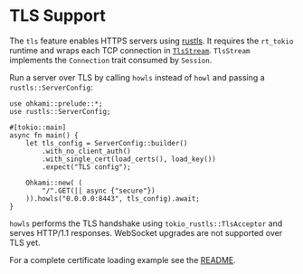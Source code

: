 # TLS Support

The `tls` feature enables HTTPS servers using [rustls](https://github.com/rustls).
It requires the `rt_tokio` runtime and wraps each TCP connection in
[`TlsStream`](../ohkami-0.24/ohkami/src/tls/mod.rs). `TlsStream` implements the
`Connection` trait consumed by `Session`.

Run a server over TLS by calling `howls` instead of `howl` and passing a
`rustls::ServerConfig`:

```rust,no_run
use ohkami::prelude::*;
use rustls::ServerConfig;

#[tokio::main]
async fn main() {
    let tls_config = ServerConfig::builder()
        .with_no_client_auth()
        .with_single_cert(load_certs(), load_key())
        .expect("TLS config");

    Ohkami::new( (
        "/".GET(|| async {"secure"})
    )).howls("0.0.0.0:8443", tls_config).await;
}
```

`howls` performs the TLS handshake using `tokio_rustls::TlsAcceptor` and serves
HTTP/1.1 responses. WebSocket upgrades are not supported over TLS yet.

For a complete certificate loading example see the
[README](../ohkami-0.24/README.md#tls).

